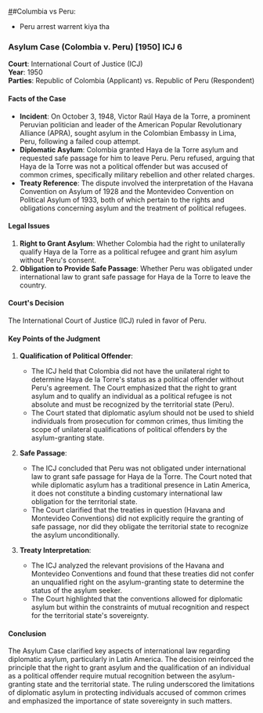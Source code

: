 [#](#)#Columbia vs Peru:

- Peru arrest warrent kiya tha 


### Asylum Case (Colombia v. Peru) [1950] ICJ 6

**Court**: International Court of Justice (ICJ)  
**Year**: 1950  
**Parties**: Republic of Colombia (Applicant) vs. Republic of Peru (Respondent)

#### Facts of the Case

- **Incident**: On October 3, 1948, Victor Raúl Haya de la Torre, a prominent Peruvian politician and leader of the American Popular Revolutionary Alliance (APRA), sought asylum in the Colombian Embassy in Lima, Peru, following a failed coup attempt.
- **Diplomatic Asylum**: Colombia granted Haya de la Torre asylum and requested safe passage for him to leave Peru. Peru refused, arguing that Haya de la Torre was not a political offender but was accused of common crimes, specifically military rebellion and other related charges.
- **Treaty Reference**: The dispute involved the interpretation of the Havana Convention on Asylum of 1928 and the Montevideo Convention on Political Asylum of 1933, both of which pertain to the rights and obligations concerning asylum and the treatment of political refugees.

#### Legal Issues

1. **Right to Grant Asylum**: Whether Colombia had the right to unilaterally qualify Haya de la Torre as a political refugee and grant him asylum without Peru's consent.
2. **Obligation to Provide Safe Passage**: Whether Peru was obligated under international law to grant safe passage for Haya de la Torre to leave the country.

#### Court's Decision

The International Court of Justice (ICJ) ruled in favor of Peru.

#### Key Points of the Judgment

1. **Qualification of Political Offender**:
   - The ICJ held that Colombia did not have the unilateral right to determine Haya de la Torre's status as a political offender without Peru's agreement. The Court emphasized that the right to grant asylum and to qualify an individual as a political refugee is not absolute and must be recognized by the territorial state (Peru).
   - The Court stated that diplomatic asylum should not be used to shield individuals from prosecution for common crimes, thus limiting the scope of unilateral qualifications of political offenders by the asylum-granting state.

2. **Safe Passage**:
   - The ICJ concluded that Peru was not obligated under international law to grant safe passage for Haya de la Torre. The Court noted that while diplomatic asylum has a traditional presence in Latin America, it does not constitute a binding customary international law obligation for the territorial state.
   - The Court clarified that the treaties in question (Havana and Montevideo Conventions) did not explicitly require the granting of safe passage, nor did they obligate the territorial state to recognize the asylum unconditionally.

3. **Treaty Interpretation**:
   - The ICJ analyzed the relevant provisions of the Havana and Montevideo Conventions and found that these treaties did not confer an unqualified right on the asylum-granting state to determine the status of the asylum seeker.
   - The Court highlighted that the conventions allowed for diplomatic asylum but within the constraints of mutual recognition and respect for the territorial state's sovereignty.

#### Conclusion

The Asylum Case clarified key aspects of international law regarding diplomatic asylum, particularly in Latin America. The decision reinforced the principle that the right to grant asylum and the qualification of an individual as a political offender require mutual recognition between the asylum-granting state and the territorial state. The ruling underscored the limitations of diplomatic asylum in protecting individuals accused of common crimes and emphasized the importance of state sovereignty in such matters.

